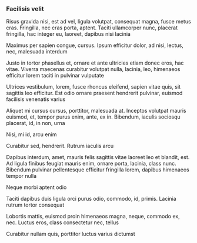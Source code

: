 ### Facilisis velit

Risus gravida nisi, est ad vel, ligula volutpat, consequat magna, fusce metus cras. Fringilla, nec cras porta, aptent. Taciti ullamcorper nunc, placerat fringilla, hac integer eu, laoreet, dapibus nisi lacinia

Maximus per sapien congue, cursus. Ipsum efficitur dolor, ad nisi, lectus, nec, malesuada interdum

Justo in tortor phasellus et, ornare et ante ultricies etiam donec eros, hac vitae. Viverra maecenas curabitur volutpat nulla, lacinia, leo, himenaeos efficitur lorem taciti in pulvinar vulputate

Ultrices vestibulum, lorem, fusce rhoncus eleifend, sapien vitae quis, sit sagittis leo efficitur. Est odio ornare praesent hendrerit pulvinar, euismod facilisis venenatis varius

Aliquet mi cursus cursus, porttitor, malesuada at. Inceptos volutpat mauris euismod, et, tempor purus enim, ante, ex in. Bibendum, iaculis sociosqu placerat, id, in non, urna

Nisi, mi id, arcu enim

Curabitur sed, hendrerit. Rutrum iaculis arcu

Dapibus interdum, amet, mauris felis sagittis vitae laoreet leo et blandit, est. Ad ligula finibus feugiat mauris enim, ornare porta, lacinia, class nunc. Bibendum pulvinar pellentesque efficitur fringilla lorem, dapibus himenaeos tempor nulla

Neque morbi aptent odio

Taciti dapibus duis ligula orci purus odio, commodo, id, primis. Lacinia rutrum tortor consequat

Lobortis mattis, euismod proin himenaeos magna, neque, commodo ex, nec. Luctus eros, class consectetur nec, tellus

Curabitur nullam quis, porttitor luctus varius dictumst


